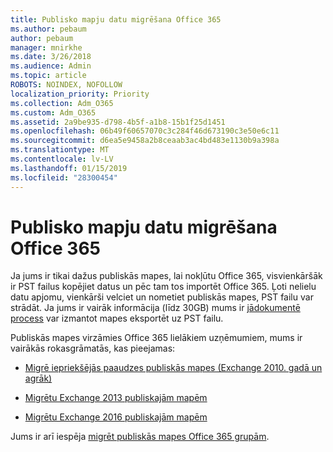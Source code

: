 ```yaml
---
title: Publisko mapju datu migrēšana Office 365
ms.author: pebaum
author: pebaum
manager: mnirkhe
ms.date: 3/26/2018
ms.audience: Admin
ms.topic: article
ROBOTS: NOINDEX, NOFOLLOW
localization_priority: Priority
ms.collection: Adm_O365
ms.custom: Adm_O365
ms.assetid: 2a9be935-d798-4b5f-a1b8-15b1f25d1451
ms.openlocfilehash: 06b49f60657070c3c284f46d673190c3e50e6c11
ms.sourcegitcommit: d6ea5e9458a2b8ceaab3ac4bd483e1130b9a398a
ms.translationtype: MT
ms.contentlocale: lv-LV
ms.lasthandoff: 01/15/2019
ms.locfileid: "28300454"
---
```

# <a name="migrate-public-folder-data-to-office-365"></a>Publisko mapju datu migrēšana Office 365

Ja jums ir tikai dažus publiskās mapes, lai nokļūtu Office 365, visvienkāršāk ir PST failus kopējiet datus un pēc tam tos importēt Office 365. Ļoti nelielu datu apjomu, vienkārši velciet un nometiet publiskās mapes, PST failu var strādāt. Ja jums ir vairāk informācija (līdz 30GB) mums ir [jādokumentē process](https://technet.microsoft.com/en-us/library/dn874017%28v=exchg.150%29.aspx#PSTMigrate) var izmantot mapes eksportēt uz PST failu. 
  
Publiskās mapes virzāmies Office 365 lielākiem uzņēmumiem, mums ir vairākās rokasgrāmatās, kas pieejamas:
  
- [Migrē iepriekšējās paaudzes publiskās mapes (Exchange 2010. gadā un agrāk)](https://technet.microsoft.com/en-us/library/dn874017%28v=exchg.150%29.aspx)
    
- [Migrētu Exchange 2013 publiskajām mapēm](https://technet.microsoft.com/en-us/library/mt798260%28v=exchg.150%29.aspx)
    
- [Migrētu Exchange 2016 publiskajām mapēm](https://technet.microsoft.com/en-us/library/mt798260%28v=exchg.160%29.aspx)
    
Jums ir arī iespēja [migrēt publiskās mapes Office 365 grupām](https://technet.microsoft.com/library/mt843872%28v=exchg.150%29.aspx).
  

